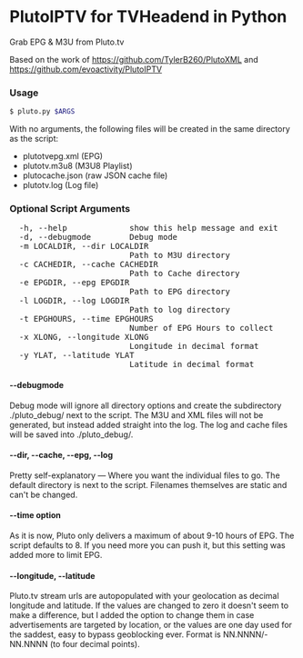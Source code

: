 # PlutoIPTV for TVHeadend in Python

Grab EPG &amp; M3U from Pluto.tv

Based on the work of https://github.com/TylerB260/PlutoXML and https://github.com/evoactivity/PlutoIPTV

### Usage

```bash
$ pluto.py $ARGS
```
With no arguments, the following files will be created in the same directory as the script:

- plutotvepg.xml (EPG)
- plutotv.m3u8 (M3U8 Playlist)
- plutocache.json (raw JSON cache file)
- plutotv.log (Log file)

### Optional Script Arguments
<pre>
  -h, --help             show this help message and exit
  -d, --debugmode        Debug mode
  -m LOCALDIR, --dir LOCALDIR
                         Path to M3U directory
  -c CACHEDIR, --cache CACHEDIR
                         Path to Cache directory
  -e EPGDIR, --epg EPGDIR
                         Path to EPG directory
  -l LOGDIR, --log LOGDIR
                         Path to log directory
  -t EPGHOURS, --time EPGHOURS
                         Number of EPG Hours to collect
  -x XLONG, --longitude XLONG
                         Longitude in decimal format
  -y YLAT, --latitude YLAT
                         Latitude in decimal format
</pre>
#### --debugmode

Debug mode will ignore all directory options and create the subdirectory ./pluto_debug/ next to the script. The M3U and XML files will not be generated, but instead added straight into the log. The log and cache files will be saved into ./pluto_debug/.

#### --dir, --cache, --epg, --log

Pretty self-explanatory — Where you want the individual files to go. The default directory is next to the script. Filenames themselves are static and can't be changed.

#### --time option

As it is now, Pluto only delivers a maximum of about 9-10 hours of EPG. The script defaults to 8. If you need more you can push it, but this setting was added more to limit EPG.

#### --longitude, --latitude

Pluto.tv stream urls are autopopulated with your geolocation as decimal longitude and latitude. If the values are changed to zero it doesn't seem to make a difference, but I added the option to change them in case advertisements are targeted by location, or the values are one day used for the saddest, easy to bypass geoblocking ever. Format is NN.NNNN/-NN.NNNN (to four decimal points).
